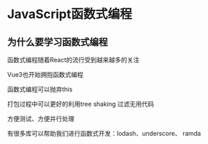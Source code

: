 # JavaScript函数式编程


## 为什么要学习函数式编程

函数式编程随着React的流行受到越来越多的关注

Vue3也开始拥抱函数式编程

函数式编程可以抛弃this

打包过程中可以更好的利用tree shaking 过滤无用代码

方便测试、方便并行处理

有很多库可以帮助我们进行函数式开发：lodash、underscore、 ramda